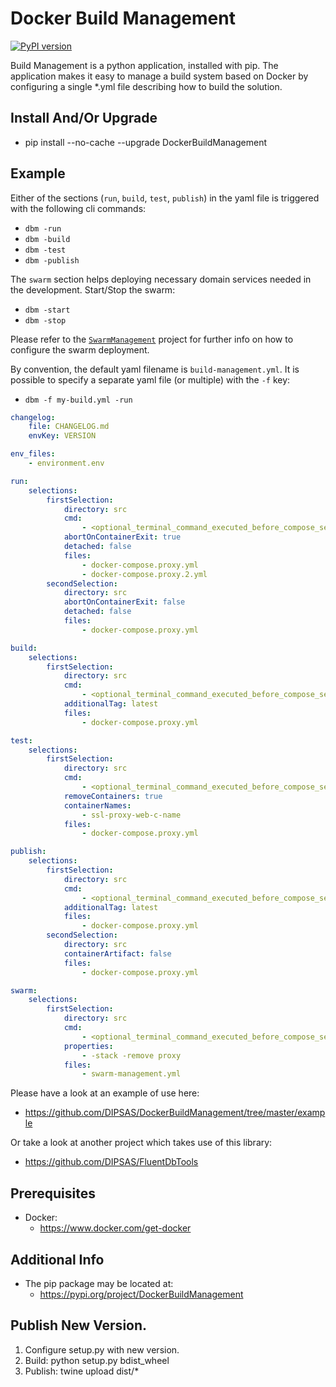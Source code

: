 # Docker Build Management

[![PyPI version](https://badge.fury.io/py/DockerBuildManagement.svg)](https://badge.fury.io/py/DockerBuildManagement)

Build Management is a python application, installed with pip.
The application makes it easy to manage a build system based on Docker by configuring a single *.yml file describing how to build the solution.

## Install And/Or Upgrade
- pip install --no-cache --upgrade DockerBuildManagement

## Example

Either of the sections (`run`, `build`, `test`, `publish`) in the yaml file is triggered with the following cli commands:
- `dbm -run`
- `dbm -build`
- `dbm -test`
- `dbm -publish`

The `swarm` section helps deploying necessary domain services needed in the development.
Start/Stop the swarm:
- `dbm -start`
- `dbm -stop`

Please refer to the [`SwarmManagement`](https://github.com/DIPSAS/SwarmManagement) project for further info on how to configure the swarm deployment.

By convention, the default yaml filename is `build-management.yml`.
It is possible to specify a separate yaml file (or multiple) with the `-f` key:
- `dbm -f my-build.yml -run`

```yml
changelog:
    file: CHANGELOG.md
    envKey: VERSION

env_files: 
    - environment.env

run:
    selections:
        firstSelection:
            directory: src
            cmd:
                - <optional_terminal_command_executed_before_compose_selections>
            abortOnContainerExit: true
            detached: false
            files:
                - docker-compose.proxy.yml
                - docker-compose.proxy.2.yml
        secondSelection:
            directory: src
            abortOnContainerExit: false
            detached: false
            files:
                - docker-compose.proxy.yml

build:
    selections:
        firstSelection:
            directory: src
            cmd:
                - <optional_terminal_command_executed_before_compose_selections>
            additionalTag: latest
            files:
                - docker-compose.proxy.yml

test:
    selections:
        firstSelection:
            directory: src
            cmd:
                - <optional_terminal_command_executed_before_compose_selections>
            removeContainers: true
            containerNames:
                - ssl-proxy-web-c-name
            files:
                - docker-compose.proxy.yml

publish:
    selections:
        firstSelection:
            directory: src
            cmd:
                - <optional_terminal_command_executed_before_compose_selections>
            additionalTag: latest
            files:
                - docker-compose.proxy.yml
        secondSelection:
            directory: src
            containerArtifact: false
            files:
                - docker-compose.proxy.yml

swarm:
    selections:
        firstSelection:
            directory: src
            cmd:
                - <optional_terminal_command_executed_before_compose_selections>
            properties:
                - -stack -remove proxy
            files:
                - swarm-management.yml
```

Please have a look at an example of use here:
- https://github.com/DIPSAS/DockerBuildManagement/tree/master/example

Or take a look at another project which takes use of this library:
- https://github.com/DIPSAS/FluentDbTools

## Prerequisites
- Docker:
    - https://www.docker.com/get-docker

## Additional Info
- The pip package may be located at:
    - https://pypi.org/project/DockerBuildManagement

## Publish New Version.
1. Configure setup.py with new version.
2. Build: python setup.py bdist_wheel
3. Publish: twine upload dist/*
